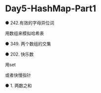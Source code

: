 # Day5-HashMap-Part1


● 242.有效的字母异位词 

用数组来模拟哈希表

● 349. 两个数组的交集 


● 202. 快乐数

用set

或者快慢指针

● 1. 两数之和   
